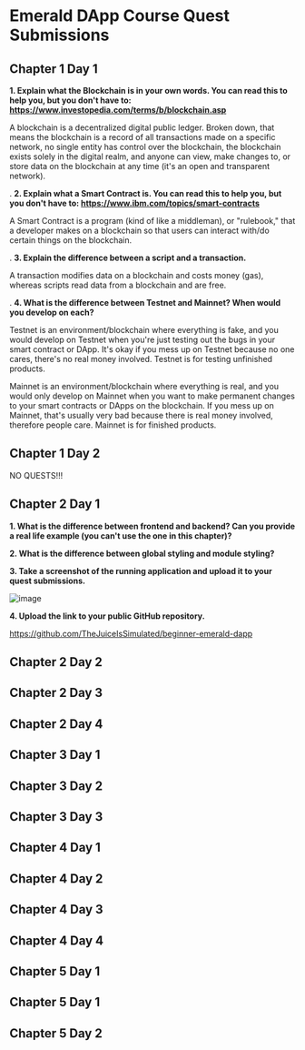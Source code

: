 # Emerald DApp Course Quest Submissions

## Chapter 1 Day 1

**1. Explain what the Blockchain is in your own words. You can read this to help you, but you don't have to: https://www.investopedia.com/terms/b/blockchain.asp**

A blockchain is a decentralized digital public ledger. Broken down, that means the blockchain is a record of all transactions made on a specific network, no single entity has control over the blockchain, the blockchain exists solely in the digital realm, and anyone can view, make changes to, or store data on the blockchain at any time (it's an open and transparent network).

.
**2. Explain what a Smart Contract is. You can read this to help you, but you don't have to: https://www.ibm.com/topics/smart-contracts**

A Smart Contract is a program (kind of like a middleman), or "rulebook," that a developer makes on a blockchain so that users can interact with/do certain things on the blockchain.

.
**3. Explain the difference between a script and a transaction.**

A transaction modifies data on a blockchain and costs money (gas), whereas scripts read data from a blockchain and are free.

.
**4. What is the difference between Testnet and Mainnet? When would you develop on each?**

Testnet is an environment/blockchain where everything is fake, and you would develop on Testnet when you're just testing out the bugs in your smart contract or DApp. It's okay if you mess up on Testnet because no one cares, there's no real money involved. Testnet is for testing unfinished products.

Mainnet is an environment/blockchain where everything is real, and you would only develop on Mainnet when you want to make permanent changes to your smart contracts or DApps on the blockchain. If you mess up on Mainnet, that's usually very bad because there is real money involved, therefore people care. Mainnet is for finished products.

## Chapter 1 Day 2

NO QUESTS!!!

## Chapter 2 Day 1

**1. What is the difference between frontend and backend? Can you provide a real life example (you can't use the one in this chapter)?**



**2. What is the difference between global styling and module styling?**



**3. Take a screenshot of the running application and upload it to your quest submissions.**

![image](https://user-images.githubusercontent.com/104703860/182711060-3ee4843a-8cb2-49ee-838b-a3bbf9bcefa7.png)


**4. Upload the link to your public GitHub repository.**

https://github.com/TheJuiceIsSimulated/beginner-emerald-dapp

## Chapter 2 Day 2 

## Chapter 2 Day 3

## Chapter 2 Day 4

## Chapter 3 Day 1

## Chapter 3 Day 2

## Chapter 3 Day 3

## Chapter 4 Day 1

## Chapter 4 Day 2

## Chapter 4 Day 3

## Chapter 4 Day 4

## Chapter 5 Day 1

## Chapter 5 Day 1

## Chapter 5 Day 2
